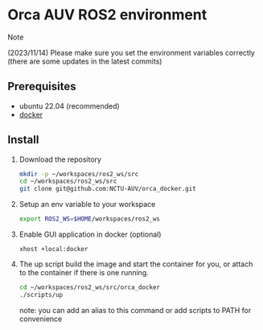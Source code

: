 # Orca AUV ROS2 environment

> [!NOTE]
> (2023/11/14) Please make sure you set the environment variables correctly (there are some updates in the latest commits)

## Prerequisites

- ubuntu 22.04 (recommended)
- [docker](https://docs.docker.com/get-docker/)

## Install

1. Download the repository

    ```sh
    mkdir -p ~/workspaces/ros2_ws/src
    cd ~/workspaces/ros2_ws/src
    git clone git@github.com:NCTU-AUV/orca_docker.git
    ```

2. Setup an env variable to your workspace

    ```sh
    export ROS2_WS=$HOME/workspaces/ros2_ws
    ```

3. Enable GUI application in docker (optional)

   ```
   xhost +local:docker
   ```

4. The up script build the image and start the container for you, or attach to the container if there is one running.

    ```sh
    cd ~/workspaces/ros2_ws/src/orca_docker
    ./scripts/up
    ```
    note: you can add an alias to this command or add scripts to PATH for convenience
